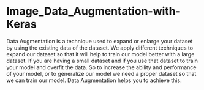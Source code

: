 # Image_Data_Augmentation-with-Keras
Data Augmentation is a technique used to expand or enlarge your dataset by using the existing data of the dataset. We apply different techniques to expand our dataset so that it will help to train our model better with a large dataset. If you are having a small dataset and if you use that dataset to train your model and overfit the data. So to increase the ability and performance of your model, or to generalize our model we need a proper dataset so that we can train our model. Data Augmentation helps you to achieve this.
